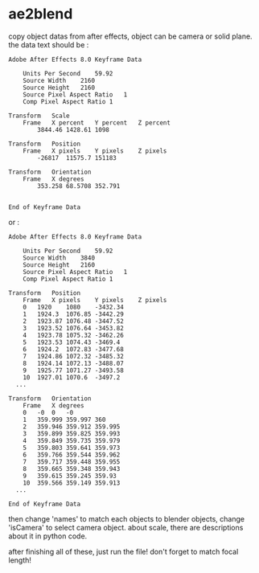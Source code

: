 # ae2blend
copy object datas from after effects, object can be camera or solid plane.
the data text should be :

```
Adobe After Effects 8.0 Keyframe Data

	Units Per Second	59.92
	Source Width	2160
	Source Height	2160
	Source Pixel Aspect Ratio	1
	Comp Pixel Aspect Ratio	1

Transform	Scale
	Frame	X percent	Y percent	Z percent	
		3844.46	1428.61	1098	

Transform	Position
	Frame	X pixels	Y pixels	Z pixels	
		-26817	11575.7	151183	

Transform	Orientation
	Frame	X degrees	
		353.258	68.5708	352.791	


End of Keyframe Data
```

or :
```
Adobe After Effects 8.0 Keyframe Data

	Units Per Second	59.92
	Source Width	3840
	Source Height	2160
	Source Pixel Aspect Ratio	1
	Comp Pixel Aspect Ratio	1

Transform	Position
	Frame	X pixels	Y pixels	Z pixels	
	0	1920	1080	-3432.34	
	1	1924.3	1076.85	-3442.29	
	2	1923.87	1076.48	-3447.52	
	3	1923.52	1076.64	-3453.82	
	4	1923.78	1075.32	-3462.26	
	5	1923.53	1074.43	-3469.4	
	6	1924.2	1072.83	-3477.68	
	7	1924.86	1072.32	-3485.32	
	8	1924.14	1072.13	-3488.07	
	9	1925.77	1071.27	-3493.58	
	10	1927.01	1070.6	-3497.2
  ...

Transform	Orientation
	Frame	X degrees	
	0	-0	0	-0	
	1	359.999	359.997	360	
	2	359.946	359.912	359.995	
	3	359.899	359.825	359.993	
	4	359.849	359.735	359.979	
	5	359.803	359.641	359.973	
	6	359.766	359.544	359.962	
	7	359.717	359.448	359.955	
	8	359.665	359.348	359.943	
	9	359.615	359.245	359.93	
	10	359.566	359.149	359.913	
  ...

End of Keyframe Data
```

then change 'names' to match each objects to blender objects,
change 'isCamera' to select camera object.
about scale, there are descriptions about it in python code.

after finishing all of these, just run the file!
don't forget to match focal length!
